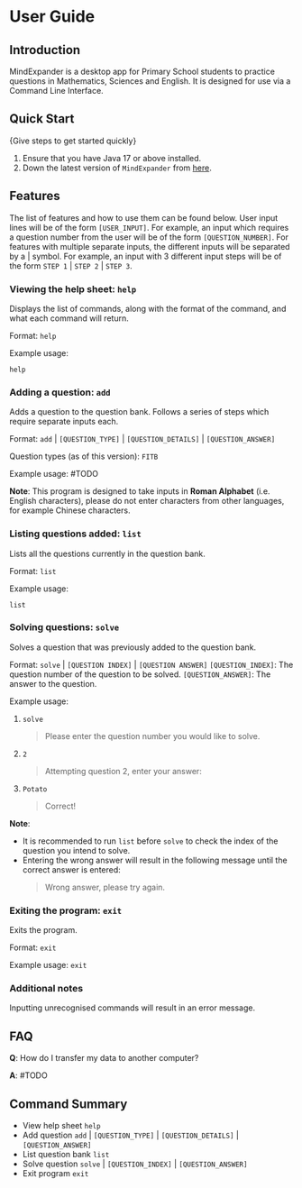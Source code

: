 # User Guide

## Introduction

MindExpander is a desktop app for Primary School students to practice questions in Mathematics, Sciences and English.
It is designed for use via a Command Line Interface.

## Quick Start

{Give steps to get started quickly}

1. Ensure that you have Java 17 or above installed.
2. Down the latest version of `MindExpander` from [here](http://link.to/duke).

## Features
The list of features and how to use them can be found below.
User input lines will be of the form `[USER_INPUT]`.
For example, an input which requires a question number from the user will be of the form `[QUESTION_NUMBER]`.
For features with multiple separate inputs, the different inputs will be separated by a | symbol. For example,
an input with 3 different input steps will be of the form `STEP 1` | `STEP 2` | `STEP 3`.

### Viewing the help sheet: `help`
Displays the list of commands, along with the format of the command, and what each command will return.

Format: `help` 

Example usage: 

`help`

### Adding a question: `add`
Adds a question to the question bank. Follows a series of steps which require separate inputs each.

Format: `add` | `[QUESTION_TYPE]` | `[QUESTION_DETAILS]` | `[QUESTION_ANSWER]`

Question types (as of this version): `FITB`

Example usage: #TODO

**Note**: This program is designed to take inputs in **Roman Alphabet** (i.e. English characters), 
please do not enter characters from other languages, for example Chinese characters.

### Listing questions added: `list`
Lists all the questions currently in the question bank.

Format: `list`

Example usage:

`list`

### Solving questions: `solve`
Solves a question that was previously added to the question bank.

Format: `solve` | `[QUESTION INDEX]` | `[QUESTION ANSWER]`
`[QUESTION_INDEX]`: The question number of the question to be solved.
`[QUESTION_ANSWER]`: The answer to the question.

Example usage:
1. `solve`
    > Please enter the question number you would like to solve.
2. `2`
    > Attempting question 2, enter your answer:
3. `Potato`
    > Correct!

**Note**:
* It is recommended to run `list` before `solve` to check the index of the question you intend to solve.
* Entering the wrong answer will result in the following message until the correct answer is entered:
   > Wrong answer, please try again.

### Exiting the program: `exit`
Exits the program.

Format: `exit`

Example usage: `exit`

### Additional notes
Inputting unrecognised commands will result in an error message.

## FAQ

**Q**: How do I transfer my data to another computer? 

**A**: #TODO

## Command Summary

* View help sheet `help`
* Add question `add` | `[QUESTION_TYPE]` | `[QUESTION_DETAILS]` | `[QUESTION_ANSWER]`
* List question bank `list`
* Solve question `solve` | `[QUESTION_INDEX]` | `[QUESTION_ANSWER]`
* Exit program `exit`
